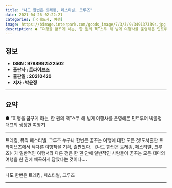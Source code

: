 ```yaml
---
title: "나도 한번은 트레킹, 페스티벌, 크루즈"
date: 2021-04-26 02:22:21
categories: [국내도서, 여행]
image: https://bimage.interpark.com/goods_image/7/3/3/9/349137339s.jpg
description: ● “여행을 꿈꾸게 하는, 한 권의 책”스무 해 넘게 여행사를 운영해온 민트투어 박윤정 대표의 생생한 여행기
---
```


## **정보**

- **ISBN : 9788992522502**
- **출판사 : 트라이브즈**
- **출판일 : 20210420**
- **저자 : 박윤정**

------



## **요약**

●  “여행을 꿈꾸게 하는, 한 권의 책”스무 해 넘게 여행사를 운영해온 민트투어 박윤정 대표의 생생한 여행기

------

트레킹, 뮤직 페스티벌, 크루즈
누구나 한번은 꿈꾸는 여행에 대한 모든 것!도서출판 트라이브즈에서 색다른 여행책을 기획, 출판했다. 《나도 한번은 트레킹, 페스티벌, 크루즈》가 일반적인 여행서와 다른 점은 한 권 안에 일반적인 사람들이 꿈꾸는 모든 테마의 여행을 한 권에 빼곡하게 담았다는 것이다.... 

------


나도 한번은 트레킹, 페스티벌, 크루즈 

------


